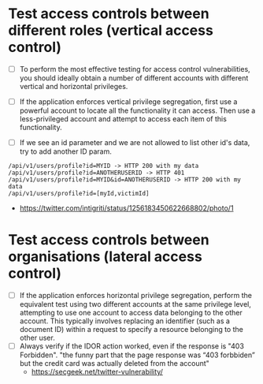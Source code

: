 # Test access controls between different roles (vertical access control)

- [ ] To perform the most effective testing for access control vulnerabilities, you should ideally obtain a number of different accounts with different vertical and horizontal privileges.
- [ ] If the application enforces vertical privilege segregation, first use a powerful account to locate all the functionality it can access. Then use a less-privileged account and attempt to access each item of this functionality.

- [ ] If we see an id parameter and we are not allowed to list other id's data, try to add another ID param.
```
/api/v1/users/profile?id=MYID -> HTTP 200 with my data
/api/v1/users/profile?id=ANOTHERUSERID -> HTTP 401
/api/v1/users/profile?id=MYID&id=ANOTHERUSERID -> HTTP 200 with my data
/api/v1/users/profile?id=[myId,victimId]
```
 - https://twitter.com/intigriti/status/1256183450622668802/photo/1

# Test access controls between organisations (lateral access control)

- [ ] If the application enforces horizontal privilege segregation, perform the equivalent test using two different accounts at the same privilege level, attempting to use one account to access data belonging to the other account. This typically involves replacing an identifier (such as a document ID) within a request to specify a resource belonging to the other user.
- [ ] Always verify if the IDOR action worked, even if the response is "403 Forbidden". "the funny part that the page response was “403 forbbiden” but the credit card was actually deleted from the account"
  - https://secgeek.net/twitter-vulnerability/



